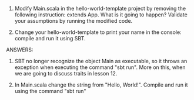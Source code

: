 1.	Modify Main.scala in the hello-world-template project by removing the following instruction: extends App.
What is it going to happen? Validate your assumptions by running the modified code.

2.	Change your hello-world-template to print your name in the console: compile and run it using SBT.


ANSWERS:

1. SBT no longer recognize the object Main as executable, so it throws an exception when executing the command "sbt run". More on this, when we are going to discuss traits in lesson 12.

2. In Main.scala change the string from "Hello, World!". Compile and run it using the command "sbt run"
